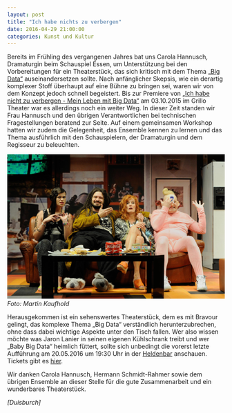 ```yaml
---
layout: post
title: "Ich habe nichts zu verbergen"
date: 2016-04-29 21:00:00
categories: Kunst und Kultur
---
```

Bereits im Frühling des vergangenen Jahres bat uns Carola Hannusch,
Dramaturgin beim Schauspiel Essen, um Unterstützung bei den
Vorbereitungen für ein Theaterstück, das sich kritisch mit dem Thema
[„Big Data“](https://de.wikipedia.org/wiki/Big_Data) auseinandersetzen sollte. Nach anfänglicher Skepsis, wie ein
derartig komplexer Stoff überhaupt auf eine Bühne zu bringen sei, waren
wir von dem Konzept jedoch schnell begeistert. Bis zur Premiere von [„Ich habe nicht zu verbergen - Mein Leben mit Big Data“](http://www.schauspiel-essen.de/stuecke/ich-habe-nicht-zu-verbergen-mein-leben-mit-big-data.htm) am 03.10.2015 im
Grillo Theater war es allerdings noch ein weiter Weg. In dieser Zeit
standen wir Frau Hannusch und den übrigen Verantwortlichen bei
technischen Fragestellungen beratend zur Seite. Auf einem gemeinsamen
Workshop hatten wir zudem die Gelegenheit, das Ensemble kennen zu lernen
und das Thema ausführlich mit den Schauspielern, der Dramaturgin und dem
Regisseur zu beleuchten.

![Lisa Heinrici, Daniel Christensen, Ines Krug, Jan Pröhl](/media/2016-04-27/ich-habe-nichts-zu-verbergen-0075.jpg)
*Foto: Martin Kaufhold*

Herausgekommen ist ein sehenswertes Theaterstück, dem es mit Bravour
gelingt, das komplexe Thema „Big Data“ verständlich herunterzubrechen,
ohne dass dabei wichtige Aspekte unter den Tisch fallen.
Wer also wissen möchte was Jaron Lanier in seinen eigenen Kühlschrank
treibt und wer „Baby Big Data“ heimlich füttert, sollte sich unbedingt
die vorerst letzte Aufführung am 20.05.2016 um 19:30 Uhr in der [Heldenbar](http://www.schauspiel-essen.de/orte/heldenbar.htm) anschauen. Tickets
gibt es [hier](http://www.schauspiel-essen.de/stuecke/ich-habe-nicht-zu-verbergen-mein-leben-mit-big-data.htm#vorstellungen "Tickets").

Wir danken Carola Hannusch, Hermann Schmidt-Rahmer sowie dem übrigen
Ensemble an dieser Stelle für die gute Zusammenarbeit und ein
wunderbares Theaterstück.

*[Duisburch]*
